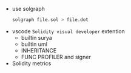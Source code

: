 - use solgraph
  ```bash
  solgraph file.sol > file.dot
  ```
- vscode `Solidity visual developer` extention
  - builtin surya
  - builtin uml
  - INHERITANCE
  - FUNC PROFILER and signer
- Solidity metrics
